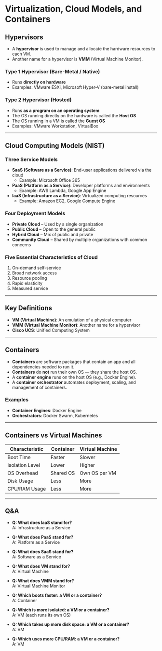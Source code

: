 # Virtualization, Cloud Models, and Containers

## Hypervisors

- A **hypervisor** is used to manage and allocate the hardware resources to each VM.
- Another name for a hypervisor is **VMM** (Virtual Machine Monitor).

### Type 1 Hypervisor (Bare-Metal / Native)

- Runs **directly on hardware**
- Examples: VMware ESXi, Microsoft Hyper-V (bare-metal install)

### Type 2 Hypervisor (Hosted)

- Runs **as a program on an operating system**
- The OS running directly on the hardware is called the **Host OS**
- The OS running in a VM is called the **Guest OS**
- Examples: VMware Workstation, VirtualBox

---

## Cloud Computing Models (NIST)

### Three Service Models

- **SaaS (Software as a Service)**: End-user applications delivered via the cloud  
  - Example: Microsoft Office 365  
- **PaaS (Platform as a Service)**: Developer platforms and environments  
  - Example: AWS Lambda, Google App Engine  
- **IaaS (Infrastructure as a Service)**: Virtualized computing resources  
  - Example: Amazon EC2, Google Compute Engine  

### Four Deployment Models

- **Private Cloud** – Used by a single organization
- **Public Cloud** – Open to the general public
- **Hybrid Cloud** – Mix of public and private
- **Community Cloud** – Shared by multiple organizations with common concerns

### Five Essential Characteristics of Cloud

1. On-demand self-service  
2. Broad network access  
3. Resource pooling  
4. Rapid elasticity  
5. Measured service  

---

## Key Definitions

- **VM (Virtual Machine)**: An emulation of a physical computer
- **VMM (Virtual Machine Monitor)**: Another name for a hypervisor
- **Cisco UCS**: Unified Computing System

---

## Containers

- **Containers** are software packages that contain an app and all dependencies needed to run it.
- **Containers** do **not** run their own OS — they share the host OS.
- A **container engine** runs on the host OS (e.g., Docker Engine).
- A **container orchestrator** automates deployment, scaling, and management of containers.

### Examples

- **Container Engines**: Docker Engine  
- **Orchestrators**: Docker Swarm, Kubernetes  

---

## Containers vs Virtual Machines

| Characteristic       | Container         | Virtual Machine |
|----------------------|-------------------|-----------------|
| Boot Time            | Faster            | Slower          |
| Isolation Level      | Lower             | Higher          |
| OS Overhead          | Shared OS         | Own OS per VM   |
| Disk Usage           | Less              | More            |
| CPU/RAM Usage        | Less              | More            |

---

## Q&A

- **Q: What does IaaS stand for?**  
  A: Infrastructure as a Service

- **Q: What does PaaS stand for?**  
  A: Platform as a Service

- **Q: What does SaaS stand for?**  
  A: Software as a Service

- **Q: What does VM stand for?**  
  A: Virtual Machine

- **Q: What does VMM stand for?**  
  A: Virtual Machine Monitor

- **Q: Which boots faster: a VM or a container?**  
  A: Container

- **Q: Which is more isolated: a VM or a container?**  
  A: VM (each runs its own OS)

- **Q: Which takes up more disk space: a VM or a container?**  
  A: VM

- **Q: Which uses more CPU/RAM: a VM or a container?**  
  A: VM
